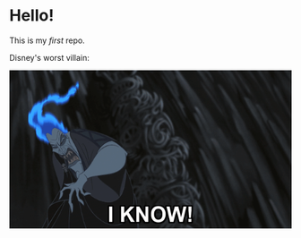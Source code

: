 # Hello!

This is my *first* repo.

Disney's worst villain:

![Disney's best villain!](./hades.gif)
